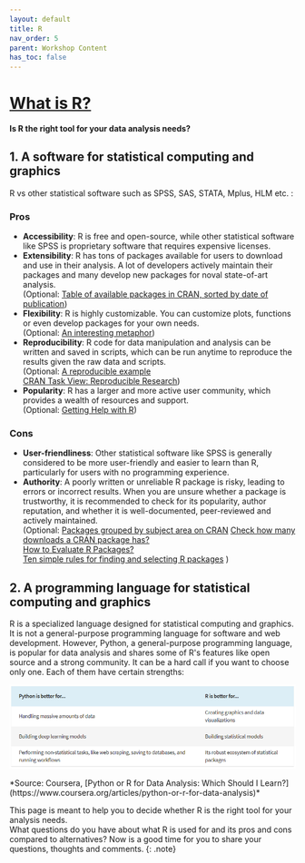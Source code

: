 ```yaml
---
layout: default  
title: R  
nav_order: 5  
parent: Workshop Content  
has_toc: false  
---
```



# **[What is R?](https://www.r-project.org/about.html)**  
**Is R the right tool for your data analysis needs?** 

## 1. A software for statistical computing and graphics

R vs other statistical software such as SPSS, SAS, STATA, Mplus, HLM etc. :

### Pros
* <b>Accessibility</b>: R is free and open-source, while other statistical software like SPSS is proprietary software that requires expensive licenses.  <br>
* <b>Extensibility</b>: R has tons of packages available for users to download and use in their analysis. A lot of developers actively maintain their packages and many develop new packages for noval state-of-art analysis.  <br>
(Optional: [Table of available packages in CRAN, sorted by date of publication](https://cran.r-project.org/web/packages/available_packages_by_date.html))  <br>
* <b>Flexibility</b>: R is highly customizable. You can customize plots, functions or even develop packages for your own needs.  <br>
(Optional: [An interesting metaphor](https://rstudio-education.github.io/hopr/preface.html#:~:text=Busses%20are%20very,SPSS.%20%2D%20Greg%20Snow))  <br>
* <b>Reproducibility</b>: R code for data manipulation and analysis can be written and saved in scripts, which can be run anytime to reproduce the results given the raw data and scripts.  <br>
(Optional: [A reproducible example](https://journal.r-project.org/articles/RJ-2022-021/#example-gb-rainfall-paper)  
[CRAN Task View: Reproducible Research](https://cran.r-project.org/web/views/ReproducibleResearch.html))  <br>
* <b>Popularity</b>: R has a larger and more active user community, which provides a wealth of resources and support.  <br>
(Optional: [Getting Help with R](https://support.posit.co/hc/en-us/articles/200552336-Getting-Help-with-R))  <br>


### Cons
* <b>User-friendliness</b>: Other statistical software like SPSS is generally considered to be more user-friendly and easier to learn than R, particularly for users with no programming experience.  <br>
* <b>Authority</b>: A poorly written or unreliable R package is risky, leading to errors or incorrect results. When you are unsure whether a package is trustworthy, it is recommended to check for its popularity, author reputation, and whether it is well-documented, peer-reviewed and actively maintained.  <br>
(Optional: 
[Packages grouped by subject area on CRAN](https://cran.r-project.org/web/views/)
[Check how many downloads a CRAN package has?](https://stackoverflow.com/questions/40835078/check-how-many-downloads-a-cran-package-has)  
[How to Evaluate R Packages?](https://rfortherestofus.com/2020/07/how-to-evaluate-r-packages/)  
[Ten simple rules for finding and selecting R packages](https://journals.plos.org/ploscompbiol/article?id=10.1371/journal.pcbi.1009884)
)  <br>


## 2. A programming language for statistical computing and graphics

R is a specialized language designed for statistical computing and graphics. It is not a general-purpose programming language for software and web development. However, Python, a general-purpose programming language, is popular for data analysis and shares some of R's features like open source and a strong community. It can be a hard call if you want to choose only one. Each of them have certain strengths:

<p align="center">
<img src="images/RvsPython.png" width="800" />  
</p>
*Source: Coursera, [Python or R for Data Analysis: Which Should I Learn?](https://www.coursera.org/articles/python-or-r-for-data-analysis)* 

This page is meant to help you to decide whether R is the right tool for your analysis needs.  
What questions do you have about what R is used for and its pros and cons compared to alternatives? Now is a good time for you to share your questions, thoughts and comments. 
{: .note}